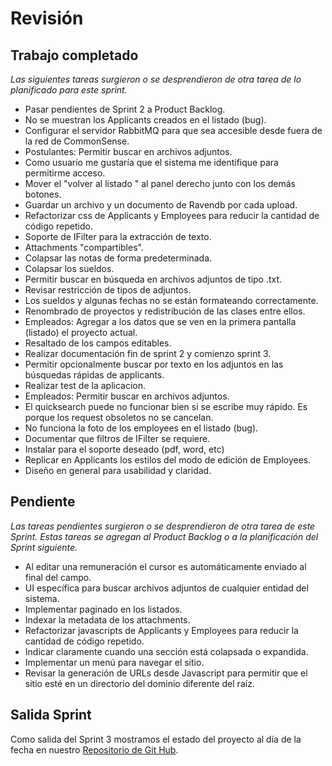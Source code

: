 # Revisión

## Trabajo completado

*Las siguientes tareas surgieron o se desprendieron de otra tarea de lo planificado para este sprint.*

* Pasar pendientes de Sprint 2 a Product Backlog.
* No se muestran los Applicants creados en el listado (bug).
* Configurar el servidor RabbitMQ para que sea accesible desde fuera de la red de CommonSense.
* Postulantes: Permitir buscar en archivos adjuntos.
* Como usuario me gustaría que el sistema me identifique para permitirme acceso.
* Mover el "volver al listado " al panel derecho junto con los demás botones.
* Guardar un archivo y un documento de Ravendb por cada upload.
* Refactorizar css de Applicants y Employees para reducir la cantidad de código repetido.
* Soporte de IFilter para la extracción de texto.
* Attachments "compartibles".
* Colapsar las notas de forma predeterminada.
* Colapsar los sueldos.
* Permitir buscar en búsqueda en archivos adjuntos de tipo .txt.
* Revisar restricción de tipos de adjuntos.
* Los sueldos y algunas fechas no se están formateando correctamente.
* Renombrado de proyectos y redistribución de las clases entre ellos.
* Empleados: Agregar a los datos que se ven en la primera pantalla (listado) el proyecto actual.
* Resaltado de los campos editables.
* Realizar documentación fin de sprint 2 y comienzo sprint 3.
* Permitir opcionalmente buscar por texto en los adjuntos en las búsquedas rápidas de applicants.
* Realizar test de la aplicacion.
* Empleados: Permitir buscar en archivos adjuntos.
* El quicksearch puede no funcionar bien si se escribe muy rápido. Es porque los request obsoletos no se cancelan.
* No funciona la foto de los employees en el listado (bug).
* Documentar que filtros de IFilter se requiere.
* Instalar para el soporte deseado (pdf, word, etc)
* Replicar en Applicants los estilos del modo de edición de Employees.
* Diseño en general para usabilidad y claridad.

## Pendiente

 *Las tareas pendientes surgieron o se desprendieron de otra tarea de este Sprint. Estas tareas se agregan al Product Backlog o a la planificación del Sprint siguiente.*

* Al editar una remuneración el cursor es automáticamente enviado al final del campo.
* UI específica para buscar archivos adjuntos de cualquier entidad del sistema.
* Implementar paginado en los listados.
* Indexar la metadata de los attachments.
* Refactorizar javascripts de Applicants y Employees para reducir la cantidad de código repetido.
* Indicar claramente cuando una sección está colapsada o expandida.
* Implementar un menú para navegar el sitio.
* Revisar la generación de URLs desde Javascript para permitir que el sitio esté en un directorio del dominio diferente del  raíz.

## Salida Sprint 

Como salida del Sprint 3 mostramos el estado del proyecto al día de la fecha en nuestro [Repositorio de Git Hub](https://github.com/CommonJobs/CommonJobs/tree/Fin-Sprint-03 ).
